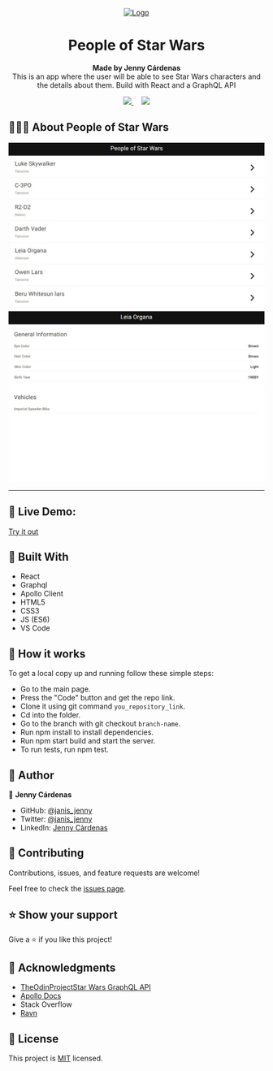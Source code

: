 
<p align="center">
  <a href="https://github.com/jcy2704/oop-ruby">
    <img src="https://res.cloudinary.com/growsurf-prod/image/upload/v1582211139/production/gnysw2objzekbagrqiax.png" alt="Logo" width="350" height="70">
  </a>
</p>

<h1 align="center">People of Star Wars</h1>

<p align="center">
  <strong>Made by Jenny Cárdenas</strong>
  <br>
  This is an app where the user will be able to see Star Wars characters and the details about them. Build with React and a GraphQL API
</p>

<p align="center">
  <a href="https://github.com/janis-jenny/Ravn-Challenge-V2-PaolaCardenas/issues">
    <img src="https://img.shields.io/badge/REPORT%20A%20BUG-purple?style=for-the-badge">
  </a>
   ‎ ‎ ‎ ‎
  <a href="https://github.com/janis-jenny/Ravn-Challenge-V2-PaolaCardenas/issues">
    <img src="https://img.shields.io/badge/Request%20a%20feature-purple?style=for-the-badge">
  </a>
</p>



## 👩🏼‍💻 About People of Star Wars

![screenshot](./docs/characterList.jpg)
![screenshot](./docs/characterPage.jpg)

<hr>


## 🔴 Live Demo:

[Try it out]()



## 🔧 Built With

- React
- Graphql
- Apollo Client
- HTML5
- CSS3
- JS (ES6)
- VS Code


## 🤖 How it works

To get a local copy up and running follow these simple steps:

- Go to the main page.
- Press the "Code" button and get the repo link.
- Clone it using git command `you_repository_link`.
- Cd into the folder.
- Go to the branch with git checkout `branch-name`.
- Run npm install to install dependencies.
- Run npm start build and start the server.
- To run tests, run npm test.



## 👥 Author

👤 **Jenny Cárdenas**

- GitHub: [@janis_jenny](https://github.com/janis-jenny)
- Twitter: [@janis_jenny](https://twitter.com/janis_jenny)
- LinkedIn: [Jenny Càrdenas](https://www.linkedin.com/in/paolajenny)



## 🤝 Contributing

Contributions, issues, and feature requests are welcome!

Feel free to check the [issues page](https://github.com/janis-jenny/Ravn-Challenge-V2-PaolaCardenas/issues).



## ⭐ Show your support

Give a ⭐️ if you like this project!



## 📌 Acknowledgments

- [TheOdinProjectStar Wars GraphQL API](https://swapi-graphql.netlify.app/.netlify/functions/index)
- [Apollo Docs](https://www.apollographql.com/docs/)
- Stack Overflow
- [Ravn](https://www.ravn.co/) 


## 📝 License

This project is [MIT](https://opensource.org/licenses/MIT) licensed.